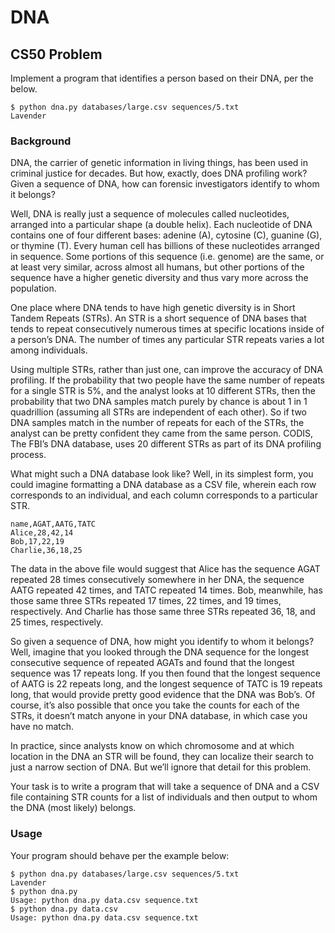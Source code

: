 # DNA
## CS50 Problem

Implement a program that identifies a person based on their DNA, per the below.
```
$ python dna.py databases/large.csv sequences/5.txt
Lavender
```

### Background
DNA, the carrier of genetic information in living things, has been used in criminal justice for decades. But how, exactly, does DNA profiling work? Given a sequence of DNA, how can forensic investigators identify to whom it belongs?

Well, DNA is really just a sequence of molecules called nucleotides, arranged into a particular shape (a double helix). Each nucleotide of DNA contains one of four different bases: adenine (A), cytosine (C), guanine (G), or thymine (T). Every human cell has billions of these nucleotides arranged in sequence. Some portions of this sequence (i.e. genome) are the same, or at least very similar, across almost all humans, but other portions of the sequence have a higher genetic diversity and thus vary more across the population.

One place where DNA tends to have high genetic diversity is in Short Tandem Repeats (STRs). An STR is a short sequence of DNA bases that tends to repeat consecutively numerous times at specific locations inside of a person’s DNA. The number of times any particular STR repeats varies a lot among individuals. 

Using multiple STRs, rather than just one, can improve the accuracy of DNA profiling. If the probability that two people have the same number of repeats for a single STR is 5%, and the analyst looks at 10 different STRs, then the probability that two DNA samples match purely by chance is about 1 in 1 quadrillion (assuming all STRs are independent of each other). So if two DNA samples match in the number of repeats for each of the STRs, the analyst can be pretty confident they came from the same person. CODIS, The FBI’s DNA database, uses 20 different STRs as part of its DNA profiling process.

What might such a DNA database look like? Well, in its simplest form, you could imagine formatting a DNA database as a CSV file, wherein each row corresponds to an individual, and each column corresponds to a particular STR.
```
name,AGAT,AATG,TATC
Alice,28,42,14
Bob,17,22,19
Charlie,36,18,25
```
The data in the above file would suggest that Alice has the sequence AGAT repeated 28 times consecutively somewhere in her DNA, the sequence AATG repeated 42 times, and TATC repeated 14 times. Bob, meanwhile, has those same three STRs repeated 17 times, 22 times, and 19 times, respectively. And Charlie has those same three STRs repeated 36, 18, and 25 times, respectively.

So given a sequence of DNA, how might you identify to whom it belongs? Well, imagine that you looked through the DNA sequence for the longest consecutive sequence of repeated AGATs and found that the longest sequence was 17 repeats long. If you then found that the longest sequence of AATG is 22 repeats long, and the longest sequence of TATC is 19 repeats long, that would provide pretty good evidence that the DNA was Bob’s. Of course, it’s also possible that once you take the counts for each of the STRs, it doesn’t match anyone in your DNA database, in which case you have no match.

In practice, since analysts know on which chromosome and at which location in the DNA an STR will be found, they can localize their search to just a narrow section of DNA. But we’ll ignore that detail for this problem.

Your task is to write a program that will take a sequence of DNA and a CSV file containing STR counts for a list of individuals and then output to whom the DNA (most likely) belongs.

### Usage
Your program should behave per the example below:
```
$ python dna.py databases/large.csv sequences/5.txt
Lavender
$ python dna.py
Usage: python dna.py data.csv sequence.txt
$ python dna.py data.csv
Usage: python dna.py data.csv sequence.txt
```
